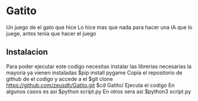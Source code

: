 # Gatito
Un juego de el gato que hice
Lo hice mas que nada para hacer una IA que lo juege, antes tenia que hacer el juego
## Instalacion
Para poder ejecutar este codigo necesitas instalar las librerias necesarias la mayoria ya vienen instaladas
$pip install pygame
Copia el repositorio de github de el codigo y accede a el
$git clone https://github.com/zeusdh/Gatito.git
$cd Gatito/
Ejecuta el codigo
En algunos casos es asi
$python script.py
En otros sera asi
$python3 script.py
